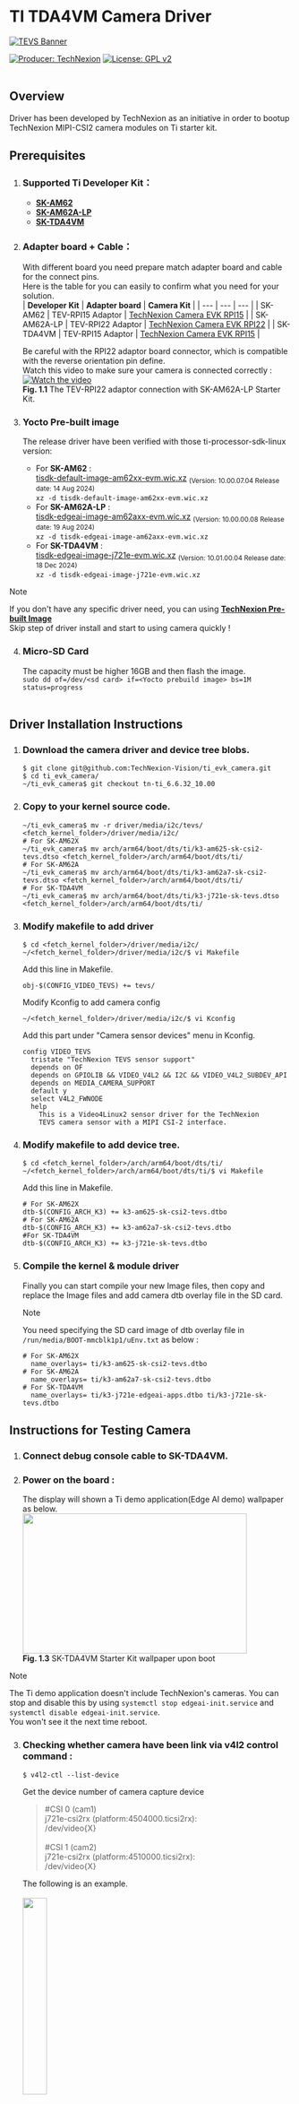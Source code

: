 # TI TDA4VM Camera Driver

[![TEVS Banner](https://github.com/user-attachments/assets/02219e99-b031-4a44-84c3-75277ed1a4ec)](https://www.technexion.com/products/embedded-vision/)


[![Producer: TechNexion](https://img.shields.io/badge/Producer-Technexion-blue.svg)](https://www.technexion.com)
[![License: GPL v2](https://img.shields.io/badge/License-GPL%20v2-blue.svg)](https://www.gnu.org/licenses/old-licenses/gpl-2.0.en.html)
<br/><br/>

## Overview
Driver has been developed by TechNexion as an initiative in order to bootup TechNexion MIPI-CSI2 camera modules on Ti starter kit.

## Prerequisites

1. ### **Supported Ti Developer Kit**： <br/>
   * [**SK-AM62**](https://www.ti.com/tool/SK-AM62)<br/>
   * [**SK-AM62A-LP**](https://www.ti.com/tool/SK-AM62A-LP)<br/>
   * [**SK-TDA4VM**](https://www.ti.com/tool/SK-TDA4VM)<br/>
  
2. ### **Adapter board + Cable**： <br/>
   With different board you need prepare match adapter board and cable for the connect pins.<br/>
   Here is the table for you can easily to confirm what you need for your solution.<br/>
   | **Developer Kit**	 | **Adapter board** | **Camera Kit** |
   | --- | --- | --- |
   | SK-AM62	 | TEV-RPI15 Adaptor	 | [TechNexion Camera EVK RPI15](https://www.technexion.com/?s=RPI15&post_type=product) |
   | SK-AM62A-LP	 | TEV-RPI22 Adaptor | [TechNexion Camera EVK RPI22](https://www.technexion.com/?s=RPI22&post_type=product) |
    | SK-TDA4VM	 | TEV-RPI15 Adaptor	 | [TechNexion Camera EVK RPI15](https://www.technexion.com/?s=RPI15&post_type=product) |


   Be careful with the RPI22 adaptor board connector, which is compatible with the reverse orientation pin define.
   <br/>
   Watch this video to make sure your camera is connected correctly :<br/>
   [![Watch the video](https://img.youtube.com/vi/xkC3rHdgO_I/hqdefault.jpg)](https://youtu.be/xkC3rHdgO_I?si=UIqmwzrvaCOmkBf4)
   <br/>
   **Fig. 1.1** The TEV-RPI22 adaptor connection with SK-AM62A-LP Starter Kit.
   <br/>
3. ### **Yocto Pre-built image** <br/>
   The release driver have been verified with those ti-processor-sdk-linux version:
   * For **SK-AM62** :<br/>
    [tisdk-default-image-am62xx-evm.wic.xz](https://dr-download.ti.com/software-development/software-development-kit-sdk/MD-PvdSyIiioq/10.00.07.04/tisdk-default-image-am62xx-evm.rootfs.wic.xz)
      <sub>(Version: 10.00.07.04 Release date: 14 Aug 2024)</sub><br/>
    `xz -d tisdk-default-image-am62xx-evm.wic.xz`<br/>
   * For **SK-AM62A-LP** :<br/>
    [tisdk-edgeai-image-am62axx-evm.wic.xz](https://dr-download.ti.com/software-development/software-development-kit-sdk/MD-D37Ls3JjkT/10.00.00.08/tisdk-edgeai-image-am62a-evm.wic.xz)
      <sub>(Version: 10.00.00.08 Release date: 19 Aug 2024)</sub><br/>
     `xz -d tisdk-edgeai-image-am62axx-evm.wic.xz`<br/>
   * For **SK-TDA4VM** :<br/>
    [tisdk-edgeai-image-j721e-evm.wic.xz](https://dr-download.ti.com/software-development/software-development-kit-sdk/MD-4K6R4tqhZI/10.01.00.04/tisdk-edgeai-image-j721e-evm.wic.xz)
      <sub>(Version: 10.01.00.04 Release date: 18 Dec 2024)</sub><br/>
     `xz -d tisdk-edgeai-image-j721e-evm.wic.xz`<br/>

> [!NOTE]
> If you don't have any specific driver need, you can using **[TechNexion Pre-built Image](https://developer.technexion.com/beta/docs/ti-sk-kit-tevs-camera-usage-guide#using-technexion-prebuilt-image)**<br/>
> Skip step of driver install and start to using camera quickly !<br/>

4. ### **Micro-SD Card** <br/>
   The capacity must be higher 16GB and then flash the image.<br/>
   `sudo dd of=/dev/<sd card> if=<Yocto prebuild image> bs=1M status=progress`
   <br/><br/>
## Driver Installation Instructions

1. ### **Download the camera driver and device tree blobs.**
    ```shell
    $ git clone git@github.com:TechNexion-Vision/ti_evk_camera.git
    $ cd ti_evk_camera/
    ~/ti_evk_camera$ git checkout tn-ti_6.6.32_10.00
    ```
2. ### **Copy to your kernel source code.**
    ```shell
    ~/ti_evk_camera$ mv -r driver/media/i2c/tevs/ <fetch_kernel_folder>/driver/media/i2c/
    # For SK-AM62X
    ~/ti_evk_camera$ mv arch/arm64/boot/dts/ti/k3-am625-sk-csi2-tevs.dtso <fetch_kernel_folder>/arch/arm64/boot/dts/ti/
    # For SK-AM62A
    ~/ti_evk_camera$ mv arch/arm64/boot/dts/ti/k3-am62a7-sk-csi2-tevs.dtso <fetch_kernel_folder>/arch/arm64/boot/dts/ti/
    # For SK-TDA4VM
    ~/ti_evk_camera$ mv arch/arm64/boot/dts/ti/k3-j721e-sk-tevs.dtso <fetch_kernel_folder>/arch/arm64/boot/dts/ti/
    ```
3. ### **Modify makefile to add driver**
    ```shell
    $ cd <fetch_kernel_folder>/driver/media/i2c/
    ~/<fetch_kernel_folder>/driver/media/i2c/$ vi Makefile
    ```
    Add this line in Makefile.
    ```shell
    obj-$(CONFIG_VIDEO_TEVS) += tevs/
    ```
    Modify Kconfig to add camera config
    ```shell
    ~/<fetch_kernel_folder>/driver/media/i2c/$ vi Kconfig
    ```
    Add this part under "Camera sensor devices" menu in Kconfig.
    ```
    config VIDEO_TEVS
      tristate "TechNexion TEVS sensor support"
      depends on OF
      depends on GPIOLIB && VIDEO_V4L2 && I2C && VIDEO_V4L2_SUBDEV_API
      depends on MEDIA_CAMERA_SUPPORT
      default y
      select V4L2_FWNODE
      help
        This is a Video4Linux2 sensor driver for the TechNexion
        TEVS camera sensor with a MIPI CSI-2 interface.
    ```

4. ### **Modify makefile to add device tree.**

    ```shell
    $ cd <fetch_kernel_folder>/arch/arm64/boot/dts/ti/
    ~/<fetch_kernel_folder>/arch/arm64/boot/dts/ti/$ vi Makefile
    ```
    Add this line in Makefile.
    ```shell
    # For SK-AM62X
    dtb-$(CONFIG_ARCH_K3) += k3-am625-sk-csi2-tevs.dtbo
    # For SK-AM62A
    dtb-$(CONFIG_ARCH_K3) += k3-am62a7-sk-csi2-tevs.dtbo
    #For SK-TDA4VM
    dtb-$(CONFIG_ARCH_K3) += k3-j721e-sk-tevs.dtbo
    ```

5. ### **Compile the kernel & module driver**
  
    Finally you can start compile your new Image files, then copy and replace the Image files and add camera dtb overlay file in the SD card.
    > [!NOTE]
    > You need specifying the SD card image of dtb overlay file in `/run/media/BOOT-mmcblk1p1/uEnv.txt` as below :<br/>
    > ```shell
    > # For SK-AM62X
    >   name_overlays= ti/k3-am625-sk-csi2-tevs.dtbo
    > # For SK-AM62A
    >   name_overlays= ti/k3-am62a7-sk-csi2-tevs.dtbo
    > # For SK-TDA4VM
    >   name_overlays= ti/k3-j721e-edgeai-apps.dtbo ti/k3-j721e-sk-tevs.dtbo
    > ```

## Instructions for Testing Camera

1. ### Connect debug console cable to SK-TDA4VM.
2. ### Power on the board :
   The display will shown a Ti demo application(Edge AI demo) wallpaper as below.<br/>
   <img src="https://github.com/TechNexion-Vision/ti_evk_camera/assets/57210123/8146a947-d875-4c9f-96de-4df19003d1db" width="400" height="250"><br/>
   **Fig. 1.3** SK-TDA4VM Starter Kit wallpaper upon boot<br/>
> [!NOTE]
> The Ti demo application doesn't include TechNexion's cameras.
> You can stop and disable this by using `systemctl stop edgeai-init.service` and `systemctl disable edgeai-init.service`.<br/>
> You won't see it the next time reboot.

3. ### Checking whether camera have been link via v4l2 control command :
   ```shell
   $ v4l2-ctl --list-device
   ```
   Get the device number of camera capture device

   > #CSI 0 (cam1)<br/>
   > j721e-csi2rx (platform:4504000.ticsi2rx):<br/>
   >   /dev/video{X}<br/>
   ><br/>
   > #CSI 1 (cam2)<br/>
   > j721e-csi2rx (platform:4510000.ticsi2rx):<br/>
   >   /dev/video{X}<br/>

   The following is an example.<br/><br/>
   <img src="https://github.com/user-attachments/assets/16646398-639c-45c3-b9be-4d7b9bbb95eb" width="30%"><br/>
4. ### Get video stream on the display :<br/>
   Specify the capture device you just get (/dev/video2) and start gstreamer to get video stream with 640x480 on the display :
   ```shell
   $ gst-launch-1.0 v4l2src device=/dev/video2 io-mode=2 ! video/x-raw,width=640,height=480 ! waylandsink sync=false
   ```
   
## Troubleshooting

> [!NOTE]
> **Usecase**<br/>
> Take TEVS-AR0234 on SK-TDA4VM CAM2 connector for example:

  ### Find out the Camera<br/>
  <br/>
  Boot up SK-TDA4VM and check initialization of camera driver.<br/>
  It shows below messages, the driver is initialized correctly. If the drivers haven't been probed, please check the connector plugin correct.<br/>
  <br/>
  
   ```shell
   $ dmesg -t | grep "tevs"
   ```

   The message similar to the following :<br/>

   > root@tda4vm-sk:/opt/edgeai-gst-apps# dmesg|grep tevs<br/>
   > tevs 7-0048: tevs_probe() device node: tevs@48<br/>
   > tevs 7-0048: Version:24.8.0.1<br/>
   > tevs 7-0048: Product:TEVS-AR0234, HeaderVer:3, MIPI_Rate:800<br/>
   > tevs 7-0048: probe success<br/>

   Try to using media-ctl framework to print the device topology from camera to CSI and the end to video device node.

   ```shell
   $ media-ctl -d /dev/media1 -p
   ```
   Get the v4l2-subdev which is camera in this print message and then we can use v4l2-ctl by it.

   <img src="https://github.com/user-attachments/assets/4629d202-42c0-42cb-b843-b402fe06251c" width="60%"><br/>

  ### Change Resolution
  1. #### Check camera supported resolutions via v4l2-ctl<br/>
      For kernel 6.1 architecture you cannot easily change resolution in gsteamer pipeline. You must need to using `v4l2-ctl` to do this.
  
      ```shell
      $ v4l2-ctl -d /dev/v4l-subdev2 --list-subdev-framesize pad=0
      ```
      > root@tda4vm-sk:/opt/edgeai-gst-apps# v4l2-ctl -d /dev/v4l-subdev2 --list-subdev-framesize pad=0<br/>
      > ioctl: VIDIOC_SUBDEV_ENUM_FRAME_SIZE (pad=0,stream=0)<br/>
      > Size Range: 640x480 - 640x480<br/>
      > Size Range: 1280x720 - 1280x720<br/>
      > Size Range: 1920x1080 - 1920x1080<br/>
      > Size Range: 1920x1200 - 1920x1200<br/>

  2. #### Set Format
      ```shell
       media-ctl --set-v4l2 "'tevs 7-0048':0 [fmt:UYVY8_2X8/1280X720@1/30 field:none]"
      ```

  <br/>
  <br/>
  <br/>
